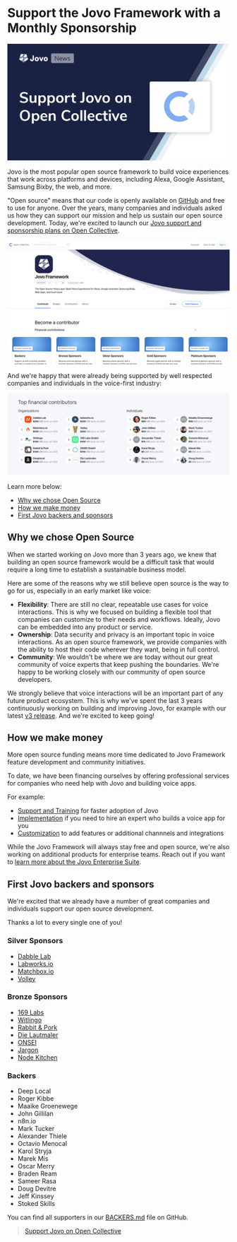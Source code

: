 # Support the Jovo Framework with a Monthly Sponsorship

![Support and Sponsor Jovo on Open Collective](./img/jovo-open-collective.jpg "Jovo News: Introducing the Jovo Open Collective Support Page")

Jovo is the most popular open source framework to build voice experiences that work across platforms and devices, including Alexa, Google Assistant, Samsung Bixby, the web, and more.

"Open source" means that our code is openly available on [GitHub](https://github.com/jovotech/jovo-framework) and free to use for anyone. Over the years, many companies and individuals asked us how they can support our mission and help us sustain our open source development. Today, we're excited to launch our [Jovo support and sponsorship plans on Open Collective](https://opencollective.com/jovo-framework).

![Jovo Open Collective Overview](./img/jovo-collective-screenshot.jpg "Support and Sponsor Jovo on Open Collective")

And we're happy that were already being supported by well respected companies and individuals in the voice-first industry:

![Jovo Financial Contributors](./img/jovo-financial-contributors.jpg "Individuals and Companies that contributed to the Jovo Framework Collective")

Learn more below:

* [Why we chose Open Source](#why-we-chose-open-source)
* [How we make money](#how-we-make-money)
* [First Jovo backers and sponsors](#first-jovo-backers-and-sponsors)


## Why we chose Open Source

When we started working on Jovo more than 3 years ago, we knew that building an open source framework would be a difficult task that would require a long time to establish a sustainable business model.

Here are some of the reasons why we still believe open source is the way to go for us, especially in an early market like voice:

* **Flexibility**: There are still no clear, repeatable use cases for voice interactions. This is why we focused on building a flexible tool that companies can customize to their needs and workflows. Ideally, Jovo can be embedded into any product or service.
* **Ownership**: Data security and privacy is an important topic in voice interactions. As an open source framework, we provide companies with the ability to host their code wherever they want, being in full control.
* **Community**: We wouldn't be where we are today without our great community of voice experts that keep pushing the boundaries. We're happy to be working closely with our community of open source developers.


We strongly believe that voice interactions will be an important part of any future product ecosystem. This is why we've spent the last 3 years continuously working on building and improving Jovo, for example with our latest [v3 release](https://www.context-first.com/introducing-jovo-v3-the-voice-layer/). And we're excited to keep going!


## How we make money

More open source funding means more time dedicated to Jovo Framework feature development and community initiatives.

To date, we have been financing ourselves by offering professional services for companies who need help with Jovo and building voice apps.

For example:
* [Support and Training](https://www.jovo.tech/services/support-training) for faster adoption of Jovo
*  [Implementation](https://www.jovo.tech/services/implementation) if you need to hire an expert who builds a voice app for you
* [Customization](https://www.jovo.tech/services/customization) to add features or additional channnels and integrations

While the Jovo Framework will always stay free and open source, we're also working on additional products for enterprise teams. Reach out if you want to [learn more about the Jovo Enterprise Suite](https://www.jovo.tech/enterprise-suite). 



## First Jovo backers and sponsors

We're excited that we already have a number of great companies and individuals support our open source development.

Thanks a lot to every single one of you!

### Silver Sponsors

* [Dabble Lab](https://www.dabblelab.com/)
* [Labworks.io](https://www.labworks.io/)
* [Matchbox.io](https://matchbox.io/)
* [Volley](https://volleythat.com/)

### Bronze Sponsors
* [169 Labs](https://www.169labs.com/)
* [Witlingo](https://www.witlingo.com/)
* [Rabbit & Pork](https://wearerabbitandpork.com/)
* [Die Lautmaler](https://www.die-lautmaler.de/)
* [ONSEI](https://www.onsei.de/)
* [Jargon](https://jargon.com/)
* [Node Kitchen](https://node.kitchen/)


### Backers

* Deep Local
* Roger Kibbe
* Maaike Groenewege
* John Gillilan
* n8n.io
* Mark Tucker
* Alexander Thiele
* Octavio Menocal
* Karol Stryja
* Marek Mis
* Oscar Merry
* Braden Ream
* Sameer Rasa
* Doug Devitre
* Jeff Kinssey
* Stoked Skills


You can find all supporters in our [BACKERS.md](https://github.com/jovotech/jovo-framework/blob/master/BACKERS.md) file on GitHub.

> [Support Jovo on Open Collective](https://opencollective.com/jovo-framework)


<!--[metadata]: { "description": "Find out how you can support the Jovo Open Source Framework development on Open Collective. Join other sponsors and backers here.", "author": "jan-koenig", "tags": "Releases", "og-image": "https://www.jovo.tech/img/news/2020-06-26-jovo-support-sponsoring/jovo-open-collective.jpg" }-->
